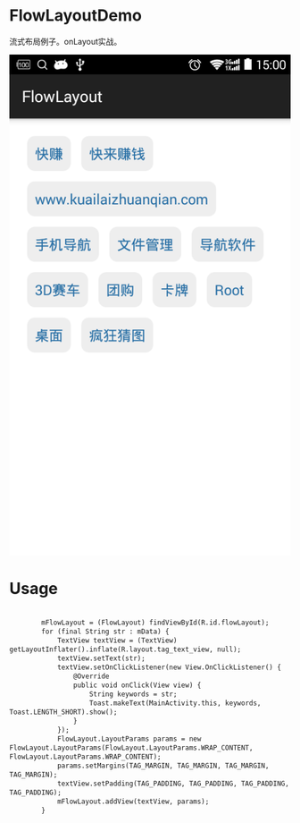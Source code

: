 # FlowLayoutDemo
流式布局例子。onLayout实战。  

![](https://github.com/passionli/FlowLayoutDemo/blob/master/device-2015-03-26-150036.png)
# Usage
<pre><code>
        mFlowLayout = (FlowLayout) findViewById(R.id.flowLayout);
        for (final String str : mData) {
            TextView textView = (TextView) getLayoutInflater().inflate(R.layout.tag_text_view, null);
            textView.setText(str);
            textView.setOnClickListener(new View.OnClickListener() {
                @Override
                public void onClick(View view) {
                    String keywords = str;
                    Toast.makeText(MainActivity.this, keywords, Toast.LENGTH_SHORT).show();
                }
            });
            FlowLayout.LayoutParams params = new FlowLayout.LayoutParams(FlowLayout.LayoutParams.WRAP_CONTENT, FlowLayout.LayoutParams.WRAP_CONTENT);
            params.setMargins(TAG_MARGIN, TAG_MARGIN, TAG_MARGIN, TAG_MARGIN);
            textView.setPadding(TAG_PADDING, TAG_PADDING, TAG_PADDING, TAG_PADDING);
            mFlowLayout.addView(textView, params);
        }
</code></pre>
